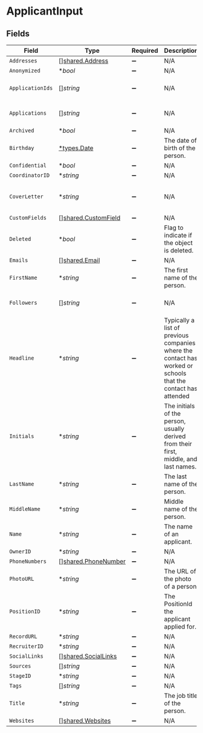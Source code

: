 # ApplicantInput


## Fields

| Field                                                                                                                                                  | Type                                                                                                                                                   | Required                                                                                                                                               | Description                                                                                                                                            | Example                                                                                                                                                |
| ------------------------------------------------------------------------------------------------------------------------------------------------------ | ------------------------------------------------------------------------------------------------------------------------------------------------------ | ------------------------------------------------------------------------------------------------------------------------------------------------------ | ------------------------------------------------------------------------------------------------------------------------------------------------------ | ------------------------------------------------------------------------------------------------------------------------------------------------------ |
| `Addresses`                                                                                                                                            | [][shared.Address](../../../pkg/models/shared/address.md)                                                                                              | :heavy_minus_sign:                                                                                                                                     | N/A                                                                                                                                                    |                                                                                                                                                        |
| `Anonymized`                                                                                                                                           | **bool*                                                                                                                                                | :heavy_minus_sign:                                                                                                                                     | N/A                                                                                                                                                    | true                                                                                                                                                   |
| `ApplicationIds`                                                                                                                                       | []*string*                                                                                                                                             | :heavy_minus_sign:                                                                                                                                     | N/A                                                                                                                                                    | ["a0d636c6-43b3-4bde-8c70-85b707d992f4","a98lfd96-43b3-4bde-8c70-85b707d992e6"]                                                                        |
| `Applications`                                                                                                                                         | []*string*                                                                                                                                             | :heavy_minus_sign:                                                                                                                                     | N/A                                                                                                                                                    | ["a0d636c6-43b3-4bde-8c70-85b707d992f4","a98lfd96-43b3-4bde-8c70-85b707d992e6"]                                                                        |
| `Archived`                                                                                                                                             | **bool*                                                                                                                                                | :heavy_minus_sign:                                                                                                                                     | N/A                                                                                                                                                    | false                                                                                                                                                  |
| `Birthday`                                                                                                                                             | [*types.Date](../../../types/date.md)                                                                                                                  | :heavy_minus_sign:                                                                                                                                     | The date of birth of the person.                                                                                                                       | 2000-08-12                                                                                                                                             |
| `Confidential`                                                                                                                                         | **bool*                                                                                                                                                | :heavy_minus_sign:                                                                                                                                     | N/A                                                                                                                                                    | false                                                                                                                                                  |
| `CoordinatorID`                                                                                                                                        | **string*                                                                                                                                              | :heavy_minus_sign:                                                                                                                                     | N/A                                                                                                                                                    | 12345                                                                                                                                                  |
| `CoverLetter`                                                                                                                                          | **string*                                                                                                                                              | :heavy_minus_sign:                                                                                                                                     | N/A                                                                                                                                                    | I submit this application to express my sincere interest in the API developer position. In the previous role, I was responsible for leadership and ... |
| `CustomFields`                                                                                                                                         | [][shared.CustomField](../../../pkg/models/shared/customfield.md)                                                                                      | :heavy_minus_sign:                                                                                                                                     | N/A                                                                                                                                                    |                                                                                                                                                        |
| `Deleted`                                                                                                                                              | **bool*                                                                                                                                                | :heavy_minus_sign:                                                                                                                                     | Flag to indicate if the object is deleted.                                                                                                             | true                                                                                                                                                   |
| `Emails`                                                                                                                                               | [][shared.Email](../../../pkg/models/shared/email.md)                                                                                                  | :heavy_minus_sign:                                                                                                                                     | N/A                                                                                                                                                    |                                                                                                                                                        |
| `FirstName`                                                                                                                                            | **string*                                                                                                                                              | :heavy_minus_sign:                                                                                                                                     | The first name of the person.                                                                                                                          | Elon                                                                                                                                                   |
| `Followers`                                                                                                                                            | []*string*                                                                                                                                             | :heavy_minus_sign:                                                                                                                                     | N/A                                                                                                                                                    | ["a0d636c6-43b3-4bde-8c70-85b707d992f4","a98lfd96-43b3-4bde-8c70-85b707d992e6"]                                                                        |
| `Headline`                                                                                                                                             | **string*                                                                                                                                              | :heavy_minus_sign:                                                                                                                                     | Typically a list of previous companies where the contact has worked or schools that the contact has attended                                           | PepsiCo, Inc, Central Perk                                                                                                                             |
| `Initials`                                                                                                                                             | **string*                                                                                                                                              | :heavy_minus_sign:                                                                                                                                     | The initials of the person, usually derived from their first, middle, and last names.                                                                  | EM                                                                                                                                                     |
| `LastName`                                                                                                                                             | **string*                                                                                                                                              | :heavy_minus_sign:                                                                                                                                     | The last name of the person.                                                                                                                           | Musk                                                                                                                                                   |
| `MiddleName`                                                                                                                                           | **string*                                                                                                                                              | :heavy_minus_sign:                                                                                                                                     | Middle name of the person.                                                                                                                             | D.                                                                                                                                                     |
| `Name`                                                                                                                                                 | **string*                                                                                                                                              | :heavy_minus_sign:                                                                                                                                     | The name of an applicant.                                                                                                                              | Elon Musk                                                                                                                                              |
| `OwnerID`                                                                                                                                              | **string*                                                                                                                                              | :heavy_minus_sign:                                                                                                                                     | N/A                                                                                                                                                    | 54321                                                                                                                                                  |
| `PhoneNumbers`                                                                                                                                         | [][shared.PhoneNumber](../../../pkg/models/shared/phonenumber.md)                                                                                      | :heavy_minus_sign:                                                                                                                                     | N/A                                                                                                                                                    |                                                                                                                                                        |
| `PhotoURL`                                                                                                                                             | **string*                                                                                                                                              | :heavy_minus_sign:                                                                                                                                     | The URL of the photo of a person.                                                                                                                      | https://unavatar.io/elon-musk                                                                                                                          |
| `PositionID`                                                                                                                                           | **string*                                                                                                                                              | :heavy_minus_sign:                                                                                                                                     | The PositionId the applicant applied for.                                                                                                              | 123                                                                                                                                                    |
| `RecordURL`                                                                                                                                            | **string*                                                                                                                                              | :heavy_minus_sign:                                                                                                                                     | N/A                                                                                                                                                    | https://app.intercom.io/contacts/12345                                                                                                                 |
| `RecruiterID`                                                                                                                                          | **string*                                                                                                                                              | :heavy_minus_sign:                                                                                                                                     | N/A                                                                                                                                                    | 12345                                                                                                                                                  |
| `SocialLinks`                                                                                                                                          | [][shared.SocialLinks](../../../pkg/models/shared/sociallinks.md)                                                                                      | :heavy_minus_sign:                                                                                                                                     | N/A                                                                                                                                                    |                                                                                                                                                        |
| `Sources`                                                                                                                                              | []*string*                                                                                                                                             | :heavy_minus_sign:                                                                                                                                     | N/A                                                                                                                                                    | ["Job site"]                                                                                                                                           |
| `StageID`                                                                                                                                              | **string*                                                                                                                                              | :heavy_minus_sign:                                                                                                                                     | N/A                                                                                                                                                    | 12345                                                                                                                                                  |
| `Tags`                                                                                                                                                 | []*string*                                                                                                                                             | :heavy_minus_sign:                                                                                                                                     | N/A                                                                                                                                                    | ["New"]                                                                                                                                                |
| `Title`                                                                                                                                                | **string*                                                                                                                                              | :heavy_minus_sign:                                                                                                                                     | The job title of the person.                                                                                                                           | CEO                                                                                                                                                    |
| `Websites`                                                                                                                                             | [][shared.Websites](../../../pkg/models/shared/websites.md)                                                                                            | :heavy_minus_sign:                                                                                                                                     | N/A                                                                                                                                                    |                                                                                                                                                        |